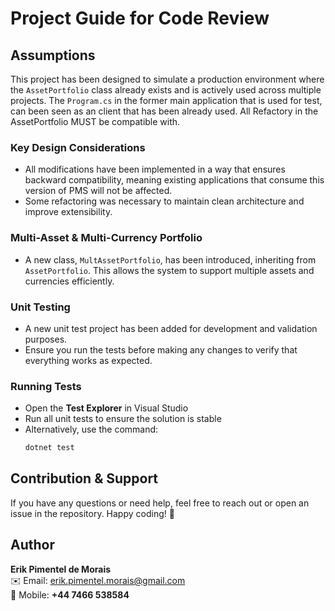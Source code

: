 ﻿# Project Guide for Code Review

## Assumptions
This project has been designed to simulate a production environment where the `AssetPortfolio` class already exists and is actively used across multiple projects.
The  `Program.cs` in the former main application that is used for test, can been seen as an client that has been already used. All Refactory in the AssetPortfolio MUST be compatible with.

### Key Design Considerations
- All modifications have been implemented in a way that ensures backward compatibility, meaning existing applications that consume this version of PMS will not be affected.
- Some refactoring was necessary to maintain clean architecture and improve extensibility.

### Multi-Asset & Multi-Currency Portfolio
- A new class, `MultAssetPortfolio`, has been introduced, inheriting from `AssetPortfolio`. This allows the system to support multiple assets and currencies efficiently.

### Unit Testing
- A new unit test project has been added for development and validation purposes.
- Ensure you run the tests before making any changes to verify that everything works as expected.

### Running Tests
- Open the **Test Explorer** in Visual Studio
- Run all unit tests to ensure the solution is stable
- Alternatively, use the command:
  ```sh
  dotnet test
  ```

## Contribution & Support
If you have any questions or need help, feel free to reach out or open an issue in the repository. Happy coding! 🚀

## Author
**Erik Pimentel de Morais**  
✉️ Email: [erik.pimentel.morais@gmail.com](mailto:erik.pimentel.morais@gmail.com)  
📱 Mobile: **+44 7466 538584**

